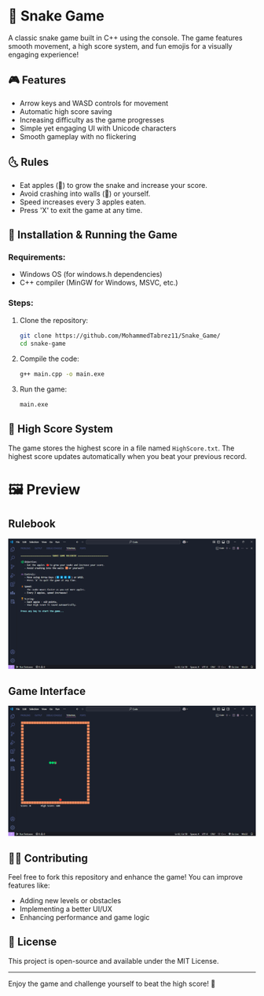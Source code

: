 <!-- # 🐍 Snake Game



A classic snake game built in C++ using the console. The game features smooth movement, a high score system, and fun emojis for a visually engaging experience!



## 🎮 Features

- Arrow keys and WASD controls for movement

- Automatic high score saving

- Increasing difficulty as the game progresses

- Simple yet engaging UI with Unicode characters

- Smooth gameplay with no flickering



## 📜 Rules

- Eat apples (🍎) to grow the snake and increase your score.

- Avoid crashing into walls (🧱) or yourself.

- Speed increases every 3 apples eaten.

- Press 'X' to exit the game at any time.



## 🔧 Installation & Running the Game

### Requirements:

- Windows OS (for windows.h dependencies)

- C++ compiler (MinGW for Windows, MSVC, etc.)



### Steps:

1. Clone the repository:

   sh

   git clone https://github.com/MohammedTabrez11/Snake_Game/

   cd snake-game

   

2. Compile the code:

   sh

   g++ main.cpp -o main.exe

   

3. Run the game:

   sh

   main.exe

   



## 💾 High Score System

The game stores the highest score in a file named HighScore.txt. The highest score updates automatically when you beat your previous record.



## 📷 Preview

![Game Interface Screenshot](preview.png) 
(Snake_game.png)



## 👨‍💻 Contributing

Feel free to fork this repository and enhance the game! You can improve features like:

- Adding new levels or obstacles

- Implementing a better UI/UX

- Enhancing performance and game logic



## 📄 License

This project is open-source and available under the MIT License.



---



Enjoy the game and challenge yourself to beat the high score! 🚀 -->

# 🐍 Snake Game

A classic snake game built in C++ using the console. The game features smooth movement, a high score system, and fun emojis for a visually engaging experience!

## 🎮 Features

- Arrow keys and WASD controls for movement
- Automatic high score saving
- Increasing difficulty as the game progresses
- Simple yet engaging UI with Unicode characters
- Smooth gameplay with no flickering

## 🌜 Rules

- Eat apples (🍎) to grow the snake and increase your score.
- Avoid crashing into walls (🫡) or yourself.
- Speed increases every 3 apples eaten.
- Press 'X' to exit the game at any time.

## 🔧 Installation & Running the Game

### Requirements:

- Windows OS (for windows.h dependencies)
- C++ compiler (MinGW for Windows, MSVC, etc.)

### Steps:

1. Clone the repository:
   ```sh
   git clone https://github.com/MohammedTabrez11/Snake_Game/
   cd snake-game
   ```

2. Compile the code:
   ```sh
   g++ main.cpp -o main.exe
   ```

3. Run the game:
   ```sh
   main.exe
   ```

## 💾 High Score System

The game stores the highest score in a file named `HighScore.txt`. The highest score updates automatically when you beat your previous record.

# 🖼️ Preview

## Rulebook
![Game Interface Screenshot](preview.png)

## Game Interface
![Snake Game Rulebook](Snake_game.png)

## 👨‍💻 Contributing

Feel free to fork this repository and enhance the game! You can improve features like:

- Adding new levels or obstacles
- Implementing a better UI/UX
- Enhancing performance and game logic

## 📝 License

This project is open-source and available under the MIT License.

---

Enjoy the game and challenge yourself to beat the high score! 🚀

